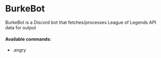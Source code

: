 # BurkeBot

BurkeBot is a Discord bot that fetches/processes League of Legends API data for output

#### Available commands:
- .angry
